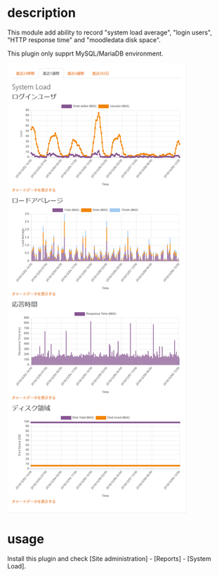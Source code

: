 # description
This module add ability to record "system load average", "login users", "HTTP response time" and  "moodledata disk space".

This plugin only supprt MySQL/MariaDB environment.

![screen image](/systemload1.png)

# usage
Install this plugin and check [Site administration] - [Reports] - [System Load].
